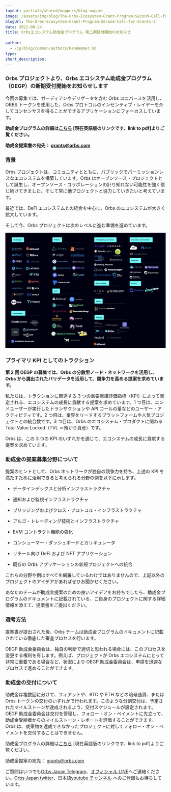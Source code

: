 ```yaml
---
layout: partials/shared/mappers/blog-mapper
image: /assets/img/blog/The-Orbs-Ecosystem-Grant-Program-Second-Call-for-Grants/bg.jpg
blogUrl: The-Orbs-Ecosystem-Grant-Program-Second-Call-for-Grants-2
date: 2021-08-24
title: Orbsエコシステム助成金プログラム 第二期受付開始のお知らせ

author:
  - /jp/blog/common/authors/RanHammer.md
type:
short_description:
---
```


### Orbs プロジェクトより、Orbs エコシステム助成金プログラム（OEGP）の新期受付開始をお知らせします

今回の募集では、ガーディアンやデリゲータを含む Orbs ユニバースを活用し、ORBS トークンを使用した、Orbs プロトコルのインセンティブ・レイヤーを介してコンセンサスを得ることができるアプリケーションにフォーカスしています。

**助成金プログラムの詳細は[こちら](https://www.orbs.com/white-papers/orbs-grant-grogram-second-call-for-grants/) [現在英語版のリンクです、link to pdf]よりご覧ください。**

**助成金提案書の宛先： [grants@orbs.com](grants@orbs.com, "email")**

### 背景

Orbs プロジェクトは、コミュニティとともに、パブリックでパーミッションレスなエコシステムを構築しています。Orbs はオープンソース・プロジェクトとして誕生し、オープンソース・コラボレーションの計り知れない可能性を強く信じ続けてきました。そして常に他プロジェクトと協力していきたいと考えています。

最近では、DeFi エコシステムとの統合を中心に、Orbs のエコシステムが大きく拡大しています。

そして今、Orbs プロジェクトは次のレベルに進む準備を進めています。

![](/assets/img/blog/The-Orbs-Ecosystem-Grant-Program-Second-Call-for-Grants/image1.png)

### プライマリ KPI としてのトラクション

**第 2 回 OEGP の募集では、Orbs の分散型ノード・ネットワークを活用し、Orbs から選出されたバリデータを活用して、競争力を高める提案を求めています。**

私たちは、トラクションに関連する 3 つの重要業績評価指標（KPI）によって測定される、エコシステムの成長に貢献する提案を求めています。1 つ目は、エンドユーザーが実行したトランザクションや API コールの量などのユーザー・アクティビティです。2 つ目は、業界をリードするプラットフォームや人気プロジェクトとの統合数です。3 つ目は、Orbs のエコシステム・プロダクトに関わる Total Value Locked（TVL ＝預かり資産）です。

Orbs は、この 3 つの KPI のいずれかを通じて、エコシステムの成長に貢献する提案を求めています。

### 助成金の提案募集分野について

提案のヒントとして、Orbs ネットワークが独自の競争力を持ち、上述の KPI を満たすために活用できると考えられる分野の例を以下に示します。

- データインデックスと分析インフラストラクチャ

- 通知および監視インフラストラクチャ

- ブリッジングおよびクロス・プロトコル・インフラストラクチャ

- アルゴ・トレーディング技術とインフラストラクチャ

- EVM コントラクト機能の強化

- コンシューマー・ダッシュボードとカリキュレータ

- リテール向け DeFi および NFT アプリケーション

- 既存の Orbs アプリケーションの新規プロジェクトへの統合

これらの分野や例はすべてを網羅しているわけではありませんので、上記以外のプロジェクトのアイデアがあればぜひお聞かせください。

あなたのチームが助成金提案のための良いアイデアをお持ちでしたら、助成金プログラムのドキュメントに記載されている、ご自身のプロジェクトに関する詳細情報を添えて、提案書をご提出ください。

### 選考方法

提案書が提出された後、Orbs チームは助成金プログラムのドキュメントに記載されている徹底した審査プロセスを行います。

OEGP 助成金委員会は、独自の判断で適切と思われる場合には、このプロセスを変更する権利を有します。例えば、プロジェクトが Orbs エコシステムにとって非常に重要である場合など、状況により OEGP 助成金委員会は、申請を迅速なプロセスで進めることができます。

### 助成金の交付について

助成金は複数回に分けて、フィアットや、BTC や ETH などの暗号通貨、または Orbs トークンの交付のいずれかで行われます。このような分割交付は、予定されたマイルストーンが達成されるよう、交付スケジュールが設定されます。OEGP 助成金委員会は交付を管理し、フォロー・オン・ペイメントに先立って、助成金受給者からのマイルストーン・レポートを評価することができます。Orbs は、成果物を達成できなかったプロジェクトに対してフォロー・オン・ペイメントを交付することはできません。

助成金プログラムの詳細は[こちら](https://www.orbs.com/white-papers/orbs-grant-grogram-second-call-for-grants/) [現在英語版のリンクです、link to pdf]よりご覧ください。

助成金提案の宛先： [grants@orbs.com](grants@orbs.com, "email")

<div class='line-separator'></div>

ご質問はいつでも[Orbs Japan Telegram](https://t.me/joinchat/G0HZhBQssmZ05v6sp_G6jg)、[オフィシャル LINE](https://line.me/R/ti/p/%40vrf9558a)へご連絡ください。[Orbs Japan twitter](https://twitter.com/JapanOrbs)、日本語[youtube チャンネル](https://www.youtube.com/channel/UCZePjhX4e6CuAe8v63Li9lg) へのご登録もお待ちしています。
